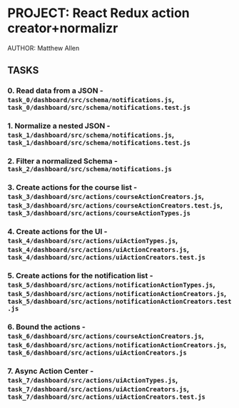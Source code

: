 # PROJECT: React Redux action creator+normalizr

AUTHOR: Matthew Allen

## TASKS

### 0. Read data from a JSON - `task_0/dashboard/src/schema/notifications.js`, `task_0/dashboard/src/schema/notifications.test.js`

### 1. Normalize a nested JSON - `task_1/dashboard/src/schema/notifications.js`, `task_1/dashboard/src/schema/notifications.test.js`

### 2. Filter a normalized Schema - `task_2/dashboard/src/schema/notifications.js`

### 3. Create actions for the course list - `task_3/dashboard/src/actions/courseActionCreators.js`, `task_3/dashboard/src/actions/courseActionCreators.test.js`, `task_3/dashboard/src/actions/courseActionTypes.js`

### 4. Create actions for the UI - `task_4/dashboard/src/actions/uiActionTypes.js`, `task_4/dashboard/src/actions/uiActionCreators.js`, `task_4/dashboard/src/actions/uiActionCreators.test.js`

### 5. Create actions for the notification list - `task_5/dashboard/src/actions/notificationActionTypes.js`, `task_5/dashboard/src/actions/notificationActionCreators.js`, `task_5/dashboard/src/actions/notificationActionCreators.test.js`

### 6. Bound the actions - `task_6/dashboard/src/actions/courseActionCreators.js`, `task_6/dashboard/src/actions/notificationActionCreators.js`, `task_6/dashboard/src/actions/uiActionCreators.js`

### 7. Async Action Center - `task_7/dashboard/src/actions/uiActionTypes.js`, `task_7/dashboard/src/actions/uiActionCreators.js`, `task_7/dashboard/src/actions/uiActionCreators.test.js`
